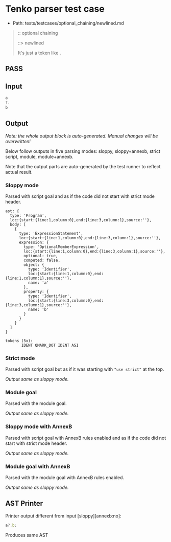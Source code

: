 # Tenko parser test case

- Path: tests/testcases/optional_chaining/newlined.md

> :: optional chaining
>
> ::> newlined
>
> It's just a token like `.`

## PASS

## Input

`````js
a
?.
b
`````

## Output

_Note: the whole output block is auto-generated. Manual changes will be overwritten!_

Below follow outputs in five parsing modes: sloppy, sloppy+annexb, strict script, module, module+annexb.

Note that the output parts are auto-generated by the test runner to reflect actual result.

### Sloppy mode

Parsed with script goal and as if the code did not start with strict mode header.

`````
ast: {
  type: 'Program',
  loc:{start:{line:1,column:0},end:{line:3,column:1},source:''},
  body: [
    {
      type: 'ExpressionStatement',
      loc:{start:{line:1,column:0},end:{line:3,column:1},source:''},
      expression: {
        type: 'OptionalMemberExpression',
        loc:{start:{line:1,column:0},end:{line:3,column:1},source:''},
        optional: true,
        computed: false,
        object: {
          type: 'Identifier',
          loc:{start:{line:1,column:0},end:{line:1,column:1},source:''},
          name: 'a'
        },
        property: {
          type: 'Identifier',
          loc:{start:{line:3,column:0},end:{line:3,column:1},source:''},
          name: 'b'
        }
      }
    }
  ]
}

tokens (5x):
       IDENT QMARK_DOT IDENT ASI
`````

### Strict mode

Parsed with script goal but as if it was starting with `"use strict"` at the top.

_Output same as sloppy mode._

### Module goal

Parsed with the module goal.

_Output same as sloppy mode._

### Sloppy mode with AnnexB

Parsed with script goal with AnnexB rules enabled and as if the code did not start with strict mode header.

_Output same as sloppy mode._

### Module goal with AnnexB

Parsed with the module goal with AnnexB rules enabled.

_Output same as sloppy mode._

## AST Printer

Printer output different from input [sloppy][annexb:no]:

````js
a?.b;
````

Produces same AST
